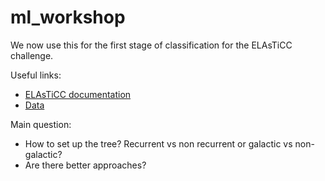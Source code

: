 # ml_workshop

We now use this for the first stage of classification for the ELAsTiCC challenge.

Useful links:
- [ELAsTiCC documentation](https://portal.nersc.gov/cfs/lsst/DESC_TD_PUBLIC/ELASTICC/)
- [Data](https://syncandshare.desy.de/index.php/s/LLzErE9QgLpNFLZ)

Main question:
- How to set up the tree? Recurrent vs non recurrent or galactic vs non-galactic?
- Are there better approaches?
